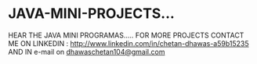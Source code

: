 # JAVA-MINI-PROJECTS...
HEAR THE JAVA MINI PROGRAMAS.....
FOR MORE PROJECTS CONTACT ME ON LINKEDIN : http://www.linkedin.com/in/chetan-dhawas-a59b15235
AND IN e-mail on dhawaschetan104@gmail.com
